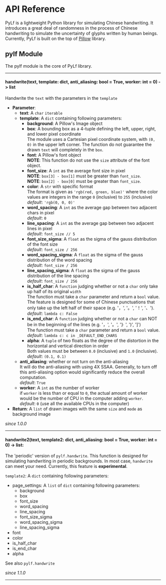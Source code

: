 # API Reference
PyLf is a lightweight Python library for simulating Chinese handwriting. It introduces a great deal of randomness in the
process of Chinese handwriting to simulate the uncertainty of glyphs written by human beings. Currently, PyLf is built 
on the top of [Pillow][Pillow-homepage] library.


## pylf Module
The pylf module is the core of PyLf library.


------------------------------------------------------------------------------------------------------------------------
#### handwrite(text, template: dict, anti_aliasing: bool = True, worker: int = 0) -> list
Handwrite the `text` with the parameters in the `template`
* **Parameter**:
    * **text**: A `char` `iterable`
    * **template**: A `dict` containing following parameters:
        * **background**: A Pillow's Image object
        * **box**: A bounding box as a 4-tuple defining the left, upper, right, and lower pixel coordinate  <br>
            The module uses a Cartesian pixel coordinate system, with `(0, 0)` in the upper left corner. The function do
            not guarantee the drawn `text` will completely in the `box`.
        * **font**: A Pillow's font object  <br>
            **NOTE**: This function do not use the `size` attribute of the font object.
        * **font_size**: A `int` as the average font size in pixel  <br>
            **NOTE**: `box[3] - box[1]` must be greater than `font_size`.  <br>
            **NOTE**: `box[2] - box[0]` must be greater than `font_size`.
        * **color**: A `str` with specific format  <br>
            The format is given as `'rgb(red, green, blue)'` where the color values are integers in the range `0`
            (inclusive) to `255` (inclusive)  <br>
            *default*: `'rgb(0, 0, 0)'`
        * **word_spacing**: A `int` as the average gap between two adjacent chars in pixel  <br>
            *default*: `0`
        * **line_spacing**: A `int` as the average gap between two adjacent lines in pixel  <br>
            *default*: `font_size // 5`
        * **font_size_sigma**: A `float` as the sigma of the gauss distribution of the font size  <br>
            *default*: `font_size / 256`
        * **word_spacing_sigma**: A `float` as the sigma of the gauss distribution of the word spacing  <br>
            *default*: `font_size / 256`
        * **line_spacing_sigma**: A `float` as the sigma of the gauss distribution of the line spacing  <br>
            *default*: `font_size / 256`
        * **is_half_char**: A `function` judging whether or not a `char` only take up half of its original `width`  <br>
            The function must take a `char` parameter and return a `bool` value. The feature is designed for some of
            Chinese punctuations that only take up the left half of their space (e.g. '，', '。', '！', '、').  <br>
            *default*: `lambda c: False`
        * **is_end_char**: A `function` judging whether or not a `char` can NOT be in the beginning of the lines (e.g.
            '，', '。', '》', ')', ']')  <br>
            The function must take a `char` parameter and return a `bool` value.  <br>
            *default*: `lambda c: c in _DEFAULT_END_CHARS`
        * **alpha**: A `tuple` of two floats as the degree of the distortion in the horizontal and vertical direction in
            order  <br>
            Both values must be between `0.0` (inclusive) and `1.0` (inclusive).  <br>
            *default*: `(0.1, 0.1)`
    * **anti_aliasing**: whether or not turn on the anti-aliasing  <br>
        It will do the anti-aliasing with using 4X SSAA. Generally, to turn off this anti-aliasing option would
        significantly reduce the overall computation.  <br>
        *default*: `True`
    * **worker**: A `int` as the number of worker  <br>
        if `worker` is less than or equal to `0`, the actual amount of worker would be the number of CPU in the computer
        adding `worker`.  <br>
        *default*: `0` (use all the available CPUs in the computer)
* **Return**: A `list` of drawn images with the same `size` and `mode` as background image

_since 1.0.0_


------------------------------------------------------------------------------------------------------------------------
#### handwrite2(text, template2: dict, anti_aliasing: bool = True, worker: int = 0) -> list:
The 'periodic' version of `pylf.handwrite`. This function is designed for simulating handwriting in periodic
backgrounds. In most case, `handwrite` can meet your need. Currently, this feature is **experimental**.  

`template2`: A `dict` containing following parameters:
* page_settings: A `list` of `dict` containing following parameters:
    * background
    * box
    * font_size
    * word_spacing
    * line_spacing
    * font_size_sigma
    * word_spacing_sigma
    * line_spacing_sigma
* font
* color
* is_half_char
* is_end_char
* alpha

See also `pylf.handwrite`

_since 1.1.0_

------------------------------------------------------------------------------------------------------------------------


[Pillow-homepage]: https://python-pillow.org/
